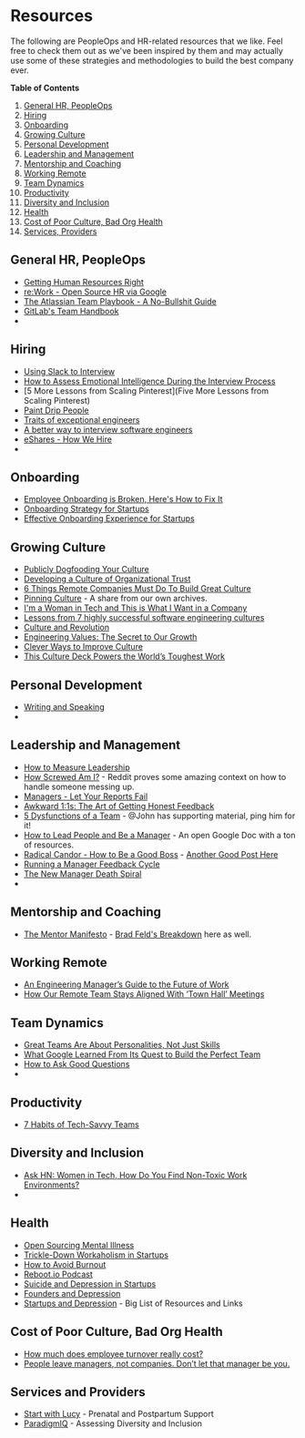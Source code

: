 # Resources

The following are PeopleOps and HR-related resources that we like. Feel free to check them out as we've been inspired by them and may actually use some of these strategies and methodologies to build the best company ever.

**Table of Contents**

1. [General HR, PeopleOps](https://github.com/pinpt/handbook/blob/master/5-resources.md#general-hr-peopleops)
2. [Hiring](https://github.com/pinpt/handbook/blob/master/5-resources.md#hiring)
3. [Onboarding](https://github.com/pinpt/handbook/blob/master/5-resources.md#onboarding)
4. [Growing Culture](https://github.com/pinpt/handbook/blob/master/5-resources.md#growing-culture)
5. [Personal Development](https://github.com/pinpt/handbook/blob/master/5-resources.md#personal-development)
6. [Leadership and Management](https://github.com/pinpt/handbook/blob/master/5-resources.md#leadership-and-management)
7. [Mentorship and Coaching]()
8. [Working Remote](https://github.com/pinpt/handbook/blob/master/5-resources.md#working-remote)
9. [Team Dynamics](https://github.com/pinpt/handbook/blob/master/5-resources.md#team-dynamics)
10. [Productivity](https://github.com/pinpt/handbook/blob/master/5-resources.md#productivity)
11. [Diversity and Inclusion]()
12. [Health](https://github.com/pinpt/handbook/blob/master/5-resources.md#health)
13. [Cost of Poor Culture, Bad Org Health](https://github.com/pinpt/handbook/blob/master/5-resources.md#cost-of-poor-culture-bad-org-health)
14. [Services, Providers]()

## General HR, PeopleOps

- [Getting Human Resources Right](http://avc.com/2017/02/getting-human-resources-right/)
- [re:Work - Open Source HR via Google](https://rework.withgoogle.com/subjects/)
- [The Atlassian Team Playbook - A No-Bullshit Guide](https://www.atlassian.com/team-playbook)
- [GitLab's Team Handbook](https://about.gitlab.com/handbook/)
- 

## Hiring

- [Using Slack to Interview](https://blog.fullstory.com/using-slack-to-interview-job-candidates-e8d163906614)
- [How to Assess Emotional Intelligence During the Interview Process](https://thinkgrowth.org/how-to-assess-emotional-intelligence-during-the-interview-process-bad335d06f5e)
- [5 More Lessons from Scaling Pinterest](Five More Lessons from Scaling Pinterest)
- [Paint Drip People](https://www.facebook.com/notes/kent-beck/paint-drip-people/1226700000696195/)
- [Traits of exceptional engineers](https://blog.intercom.com/traits-of-exceptional-engineers/)
- [A better way to interview software engineers](https://fulcrum.lever.co/a-better-way-to-interview-software-engineers-fa9b5d2b5316)
- [eShares - How We Hire](https://medium.com/eshares-blog/how-to-hire-34f4ded5f176?_hsenc=p2ANqtz-8R6COVWjm571l-bq-UVqqhdIVp_f-lM08pQfeYo_8CsFlt-9Sn-KTFatJ6I517pXtZzNA4PFXgN1UkVsBzKssQr4Y64A&_hsmi=24982834)
- 


## Onboarding

- [Employee Onboarding is Broken, Here's How to Fix It](http://firstround.com/review/Employee-Onboarding-at-Startups-Is-Broken-Heres-How-to-Fix-It/)
- [Onboarding Strategy for Startups](http://blog.namely.com/blog/2015/3/19/the-ultimate-onboarding-strategy-for-startups)
- [Effective Onboarding Experience for Startups](https://www.forbes.com/sites/sujanpatel/2015/03/11/how-to-create-an-effective-onboarding-experience-at-your-startup/#79ca86952b16)

## Growing Culture

- [Publicly Dogfooding Your Culture](https://zachholman.com/posts/dogfooding-culture)
- [Developing a Culture of Organizational Trust](https://john.do/org-trust/)
- [6 Things Remote Companies Must Do To Build Great Culture](https://www.invisionapp.com/blog/remote-company-culture/)
- [Pinning Culture](https://blog.pinpt.co/pinning-culture/) - A share from our own archives.
- [I'm a Woman in Tech and This is What I Want in a Company](https://code.likeagirl.io/i-am-a-woman-in-tech-and-this-is-what-i-want-in-a-company-f6177569a287)
- [Lessons from 7 highly successful software engineering cultures](https://techbeacon.com/lessons-7-highly-successful-software-engineering-cultures)
- [Culture and Revolution](http://a16z.com/2017/03/04/culture-and-revolution-ben-horowitz-toussaint-louverture/)
- [Engineering Values: The Secret to Our Growth](https://blog.intercom.com/the-engineering-values-we-live-by/)
- [Clever Ways to Improve Culture](https://medium.com/startup-foundation-stories/clever-ways-to-improve-your-company-culture-c27b12ffa733)
- [This Culture Deck Powers the World’s Toughest Work](http://firstround.com/review/This-Culture-Deck-Powers-the-Worlds-Toughest-Work/)


## Personal Development

- [Writing and Speaking](http://avc.com/2017/05/writing-and-speaking/)
- 

## Leadership and Management

- [How to Measure Leadership](http://blog.ycombinator.com/how-do-you-measure-leadership/)
- [How Screwed Am I?](https://np.reddit.com/r/cscareerquestions/comments/6ez8ag/accidentally_destroyed_production_database_on/) - Reddit proves some amazing context on how to handle someone messing up.
- [Managers - Let Your Reports Fail](https://themission.co/managers-let-your-reports-fail-e409a096fccd)
- [Awkward 1:1s: The Art of Getting Honest Feedback](https://medium.com/@mrabkin/awkward-1-1s-the-art-of-getting-honest-feedback-2843078b2880)
- [5 Dysfunctions of a Team](http://amzn.to/2s8QbGF) - @John has supporting material, ping him for it!
- [How to Lead People and Be a Manager](https://docs.google.com/document/d/1R1O0OEsQpZcBcLheRlomDrmR2tyEpdRNFnjbLALmbH4/preview#heading=h.loq53mbwc6ut) - An open Google Doc with a ton of resources.
- [Radical Candor - How to Be a Good Boss](http://firstround.com/review/radical-candor-the-surprising-secret-to-being-a-good-boss/) - [Another Good Post Here](https://blog.intercom.com/kim-scott-on-radical-candor/)
- [Running a Manager Feedback Cycle](https://cate.blog/2017/03/23/running-a-manager-feedback-cycle/)
- [The New Manager Death Spiral](http://randsinrepose.com/archives/the-new-manager-death-spiral/)
- 

## Mentorship and Coaching

- [The Mentor Manifesto](http://davidgcohen.com/2011/08/28/the-mentor-manifesto/) - [Brad Feld's Breakdown](http://feld.com/archives/2014/07/deconstructing-mentor-manifesto.html) here as well.

## Working Remote

- [An Engineering Manager’s Guide to the Future of Work](https://www.linkedin.com/pulse/engineering-managers-guide-future-work-scott-carleton)
- [How Our Remote Team Stays Aligned With ‘Town Hall’ Meetings](https://www.helpscout.net/blog/remote-team-meetings/)

## Team Dynamics

- [Great Teams Are About Personalities, Not Just Skills](https://hbr.org/2017/01/great-teams-are-about-personalities-not-just-skills)
- [What Google Learned From Its Quest to Build the Perfect Team](https://www.nytimes.com/2016/02/28/magazine/what-google-learned-from-its-quest-to-build-the-perfect-team.html)
- [How to Ask Good Questions](https://jvns.ca/blog/good-questions/)
-  

## Productivity

- [7 Habits of Tech-Savvy Teams](https://themission.co/the-seven-habits-of-tech-savvy-teams-aa89f5f75635)


## Diversity and Inclusion

- [Ask HN: Women in Tech, How Do You Find Non-Toxic Work Environments?](https://news.ycombinator.com/item?id=14490333)
- 

## Health

- [Open Sourcing Mental Illness](https://osmihelp.org/about/about-osmi)
- [Trickle-Down Workaholism in Startups](https://m.signalvnoise.com/trickle-down-workaholism-in-startups-a90ceac76426)
- [How to Avoid Burnout](http://www.techstars.com/content/accelerators/how-to-avoid-burnout/)
- [Reboot.io Podcast](https://www.reboot.io/podcast/)
- [Suicide and Depression in Startups](http://www.businessinsider.com/austen-heinzs-suicide-and-depression-in-startups-2015-7)
- [Founders and Depression](https://techcrunch.com/2014/07/30/founders-on-depression/)
- [Startups and Depression](http://startupdepression.com/) - Big List of Resources and Links


## Cost of Poor Culture, Bad Org Health

- [How much does employee turnover really cost?](https://medium.com/resources-for-humans/how-much-does-employee-turnover-really-cost-d61df5eed151)
- [People leave managers, not companies. Don’t let that manager be you.](https://blog.intercom.com/people-leave-managers-not-companies/)

## Services and Providers

- [Start with Lucy](https://startwithlucy.com/) - Prenatal and Postpartum Support
- [ParadigmIQ](http://www.paradigmiq.com/) - Assessing Diversity and Inclusion




